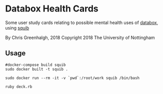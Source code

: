 # Databox Health Cards

Some user study cards relating to possible mental health uses of
[databox](http://www.databoxproject.uk/), using 
[squib](https://github.com/andymeneely/squib/)

By Chris Greenhalgh, 2018
Copyright 2018 The University of Nottingham

## Usage

```
#docker-compose build squib
sudo docker built -t squib .
```
```
sudo docker run --rm -it -v `pwd`:/root/work squib /bin/bash
```
```
ruby deck.rb
```
